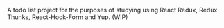 A todo list project for the purposes of studying using React Redux, Redux Thunks, React-Hook-Form and Yup. (WIP)
